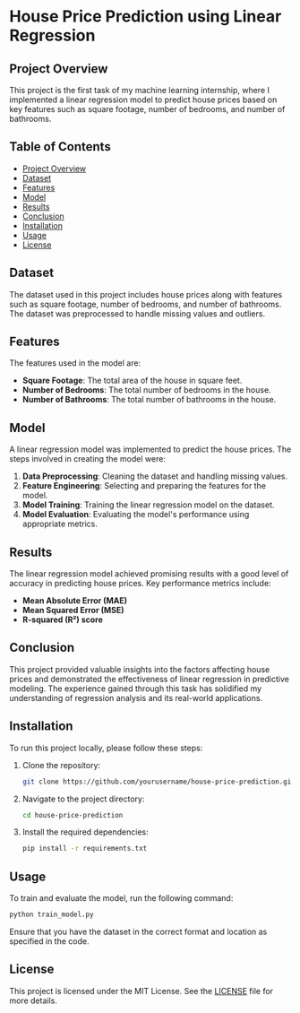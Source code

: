# House Price Prediction using Linear Regression

## Project Overview

This project is the first task of my machine learning internship, where I implemented a linear regression model to predict house prices based on key features such as square footage, number of bedrooms, and number of bathrooms.

## Table of Contents

- [Project Overview](#project-overview)
- [Dataset](#dataset)
- [Features](#features)
- [Model](#model)
- [Results](#results)
- [Conclusion](#conclusion)
- [Installation](#installation)
- [Usage](#usage)
- [License](#license)

## Dataset

The dataset used in this project includes house prices along with features such as square footage, number of bedrooms, and number of bathrooms. The dataset was preprocessed to handle missing values and outliers.

## Features

The features used in the model are:

- **Square Footage**: The total area of the house in square feet.
- **Number of Bedrooms**: The total number of bedrooms in the house.
- **Number of Bathrooms**: The total number of bathrooms in the house.

## Model

A linear regression model was implemented to predict the house prices. The steps involved in creating the model were:

1. **Data Preprocessing**: Cleaning the dataset and handling missing values.
2. **Feature Engineering**: Selecting and preparing the features for the model.
3. **Model Training**: Training the linear regression model on the dataset.
4. **Model Evaluation**: Evaluating the model's performance using appropriate metrics.

## Results

The linear regression model achieved promising results with a good level of accuracy in predicting house prices. Key performance metrics include:

- **Mean Absolute Error (MAE)**
- **Mean Squared Error (MSE)**
- **R-squared (R²) score**

## Conclusion

This project provided valuable insights into the factors affecting house prices and demonstrated the effectiveness of linear regression in predictive modeling. The experience gained through this task has solidified my understanding of regression analysis and its real-world applications.

## Installation

To run this project locally, please follow these steps:

1. Clone the repository:
   ```bash
   git clone https://github.com/yourusername/house-price-prediction.git
   ```
2. Navigate to the project directory:
   ```bash
   cd house-price-prediction
   ```
3. Install the required dependencies:
   ```bash
   pip install -r requirements.txt
   ```

## Usage

To train and evaluate the model, run the following command:
```bash
python train_model.py
```

Ensure that you have the dataset in the correct format and location as specified in the code.

## License

This project is licensed under the MIT License. See the [LICENSE](LICENSE) file for more details.
